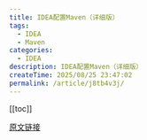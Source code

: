 ```yaml
---
title: IDEA配置Maven（详细版）
tags:
  - IDEA
  - Maven
categories:
  - IDEA
description: IDEA配置Maven（详细版）
createTime: 2025/08/25 23:47:02
permalink: /article/j8tb4v3j/
---
```

[[toc]]


[原文链接](https://blog.csdn.net/qq_42057154/article/details/106114515)
